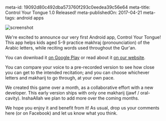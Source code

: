 meta-id: 19092d80c492dba573760f293c0eedea39c56e64
meta-title: Control Your Tongue 1.0 Released!
meta-publishedOn: 2017-04-21
meta-tags: android apps

![screenshot](http://i.imgur.com/EQRchUv.png)

We're excited to announce our very first Android app, Control Your Tongue! This app helps kids aged 5-9 practice makhraj (pronounciation) of the Arabic letters, while reciting words used throughout the Qur'an.

You can download it [on Google Play](https://play.google.com/store/apps/details?id=com.deengames.controlyourtongue) or read about it [on our website](http://deengames.com/control-your-tongue.html).

You can compare your voice to a pre-recorded version to see how close you can get to the intended recitation; and you can choose whichever letters and makharij to go through, at your own pace.

We created this game over a month, as a collaborative effort with a new developer. This early version ships with only one makharij (jawf / oral-cavity). InshaAllah we plan to add more over the coming months.

We hope you enjoy it and benefit from it!  As usual, drop us your comments here (or on Facebook) and let us know what you think.